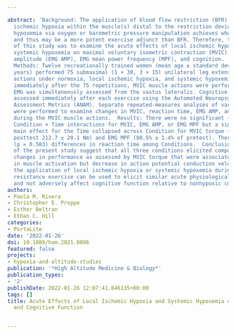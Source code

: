 ---
abstract: 'Background: The application of blood flow restriction (BFR) induces local
  ischemic hypoxia within the muscle(s) distal to the restriction device. Systemic
  hypoxemia via oxygen or barometric pressure manipulation achieves whole-body hypoxia
  and thus may be a more potent exercise adjunct than BFR. Therefore, the purpose
  of this study was to examine the acute effects of local ischemic hypoxia versus
  systemic hypoxemia on maximal voluntary isometric contraction (MVIC) torque, electromyographic
  amplitude (EMG AMP), EMG mean power frequency (MPF), and cognition.  Materials and
  Methods: Twelve recreationally trained women (mean age ± standard deviation = 21 ± 1.6
  years) performed 75 submaximal (1 × 30, 3 × 15) unilateral leg extension muscle
  actions under normoxia, local ischemic hypoxia, and systemic hypoxemia. Before and
  immediately after the 75 repetitions, MVIC muscle actions were performed, and surface
  EMG was simultaneously assessed from the vastus lateralis. Cognitive function was
  assessed immediately after each exercise using the Automated Neuropsychological
  Assessment Metrics (ANAM). Separate repeated-measures analyses of variance (ANOVAs)
  were performed to examine changes in MVIC, reaction time, EMG AMP, and EMG MPF responses
  during the MVIC muscle actions.  Results: There were no significant (p = 0.21–0.953)
  Condition × Time interactions for MVIC, EMG AMP, or EMG MPF but a significant (p textless 0.001–0.005)
  main effect for the Time collapsed across Condition for MVIC torque (pretest 238.8 ± 19.5,
  posttest 212.7 ± 20.1 Nm) and EMG MPF (88.5% ± 1.4% of pretest). There were no significant
  (p = 0.503) differences in reaction time among Conditions.  Conclusions: The findings
  of the present study suggest that all three conditions elicited comparable acute
  changes in performance as assessed by MVIC torque that were associated with no changes
  in muscle activation but decrease in action potential conduction velocity. Therefore,
  the application of local ischemic hypoxia or systemic hypoxemia during low-load
  resistance exercise can be used to elicit similar acute physiological responses
  and not adversely affect cognitive function relative to nonhypoxic conditions.'
authors:
- Paola M. Rivera
- Christopher E. Proppe
- Esther Beltran
- Ethan C. Hill
categories:
- PortaLite
date: '2022-01-26'
doi: 10.1089/ham.2021.0096
featured: false
projects:
- hypoxia-and-altitude-studies
publication: '*High Altitude Medicine & Biology*'
publication_types:
- '2'
publishDate: 2022-01-26 12:07:41.646135+00:00
tags: []
title: Acute Effects of Local Ischemic Hypoxia and Systemic Hypoxemia on Neuromuscular
  and Cognitive Function

---
